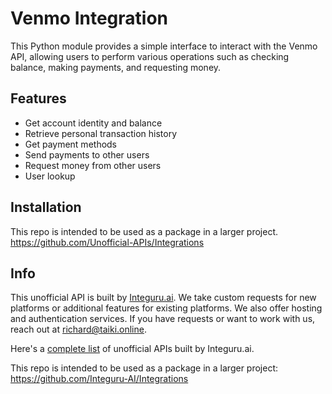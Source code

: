 # Venmo Integration

This Python module provides a simple interface to interact with the Venmo API, allowing users to perform various operations such as checking balance, making payments, and requesting money.

## Features

- Get account identity and balance
- Retrieve personal transaction history
- Get payment methods
- Send payments to other users
- Request money from other users
- User lookup

## Installation

This repo is intended to be used as a package in a larger project.
https://github.com/Unofficial-APIs/Integrations

## Info

This unofficial API is built by [Integuru.ai](https://integuru.ai). We take custom requests for new platforms or additional features for existing platforms. We also offer hosting and authentication services. If you have requests or want to work with us, reach out at richard@taiki.online.

Here's a [complete list](https://github.com/Integuru-AI/APIs-by-Integuru) of unofficial APIs built by Integuru.ai.

This repo is intended to be used as a package in a larger project: https://github.com/Integuru-AI/Integrations
